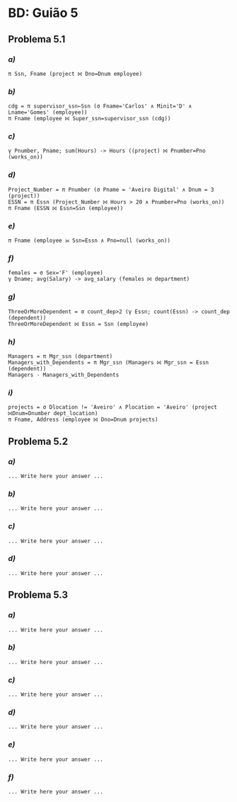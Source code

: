 # BD: Guião 5

## ​Problema 5.1

### _a)_

```
π Ssn, Fname (project ⨝ Dno=Dnum employee)
```

### _b)_

```
cdg = π supervisor_ssn←Ssn (σ Fname='Carlos' ∧ Minit='D' ∧ Lname='Gomes' (employee))
π Fname (employee ⨝ Super_ssn=supervisor_ssn (cdg))
```

### _c)_

```
γ Pnumber, Pname; sum(Hours) -> Hours ((project) ⨝ Pnumber=Pno (works_on))
```

### _d)_

```
Project_Number = π Pnumber (σ Pname = 'Aveiro Digital' ∧ Dnum = 3 (project))
ESSN = π Essn (Project_Number ⨝ Hours > 20 ∧ Pnumber=Pno (works_on))
π Fname (ESSN ⨝ Essn=Ssn (employee))
```

### _e)_

```
π Fname (employee ⟕ Ssn=Essn ∧ Pno=null (works_on))
```

### _f)_

```
females = σ Sex='F' (employee)
γ Dname; avg(Salary) -> avg_salary (females ⨝ department)
```

### _g)_

```
ThreeOrMoreDependent = σ count_dep>2 (γ Essn; count(Essn) -> count_dep (dependent))
ThreeOrMoreDependent ⨝ Essn = Ssn (employee)
```

### _h)_

```
Managers = π Mgr_ssn (department)
Managers_with_Dependents = π Mgr_ssn (Managers ⨝ Mgr_ssn = Essn (dependent))
Managers - Managers_with_Dependents
```

### _i)_

```
projects = σ Dlocation != 'Aveiro' ∧ Plocation = 'Aveiro' (project ⨝Dnum=Dnumber dept_location)
π Fname, Address (employee ⨝ Dno=Dnum projects)
```

## ​Problema 5.2

### _a)_

```
... Write here your answer ...
```

### _b)_

```
... Write here your answer ...
```

### _c)_

```
... Write here your answer ...
```

### _d)_

```
... Write here your answer ...
```

## ​Problema 5.3

### _a)_

```
... Write here your answer ...
```

### _b)_

```
... Write here your answer ...
```

### _c)_

```
... Write here your answer ...
```

### _d)_

```
... Write here your answer ...
```

### _e)_

```
... Write here your answer ...
```

### _f)_

```
... Write here your answer ...
```
